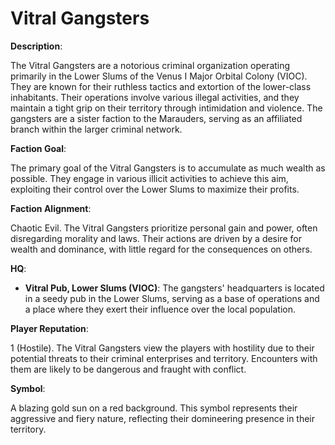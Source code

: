 # Vitral Gangsters

**Description**: 

The Vitral Gangsters are a notorious criminal organization operating primarily in the Lower Slums of the Venus I Major Orbital Colony (VIOC). They are known for their ruthless tactics and extortion of the lower-class inhabitants. Their operations involve various illegal activities, and they maintain a tight grip on their territory through intimidation and violence. The gangsters are a sister faction to the Marauders, serving as an affiliated branch within the larger criminal network.

**Faction Goal**: 

The primary goal of the Vitral Gangsters is to accumulate as much wealth as possible. They engage in various illicit activities to achieve this aim, exploiting their control over the Lower Slums to maximize their profits.

**Faction Alignment**: 

Chaotic Evil. The Vitral Gangsters prioritize personal gain and power, often disregarding morality and laws. Their actions are driven by a desire for wealth and dominance, with little regard for the consequences on others.

**HQ**: 
* **Vitral Pub, Lower Slums (VIOC)**: The gangsters' headquarters is located in a seedy pub in the Lower Slums, serving as a base of operations and a place where they exert their influence over the local population.

**Player Reputation**: 

1 (Hostile). The Vitral Gangsters view the players with hostility due to their potential threats to their criminal enterprises and territory. Encounters with them are likely to be dangerous and fraught with conflict.

**Symbol**:

A blazing gold sun on a red background. This symbol represents their aggressive and fiery nature, reflecting their domineering presence in their territory.